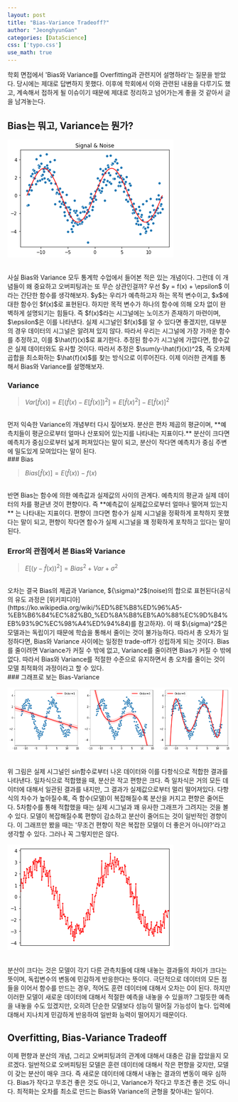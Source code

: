 ```yaml
---
layout: post
title: "Bias-Variance Tradeoff?"
author: "JeonghyunGan"
categories: [DataScience]
css: ['typo.css']
use_math: true
---
```


학회 면접에서 'Bias와 Variance를 Overfitting과 관련지어 설명하라'는 질문을 받았다. 당시에는 제대로 답변하지 못했다. 이후에 학회에서 이와 관련된 내용을 다루기도 했고, 계속해서 접하게 될 이슈이기 때문에 제대로 정리하고 넘어가는게 좋을 것 같아서 글을 남겨놓는다.

## Bias는 뭐고, Variance는 뭔가?

![Noise](/assets/article_images/Noise.png)

<br>
사실 Bias와 Variance 모두 통계학 수업에서 들어본 적은 있는 개념이다. 그런데 이 개념들이 왜 중요하고 오버피팅과는 또 무슨 상관인걸까? 우선 $y = f(x) + \epsilon$ 이라는 간단한 함수를 생각해보자. $y$는 우리가 예측하고자 하는 목적 변수이고, $x$에 대한 함수인 $f(x)$로 표현된다. 하지만 목적 변수가 하나의 함수에 의해 오차 없이 완벽하게 설명되기는 힘들다. 즉 $f(x)$라는 시그널에는 노이즈가 존재하기 마련이며, $\epsilon$은 이를 나타낸다. 실제 시그널인 $f(x)$를 알 수 있다면 좋겠지만, 대부분의 경우 데이터의 시그널은 알려져 있지 않다. 따라서 우리는 시그널에 가장 가까운 함수를 추정하고, 이를 $\hat{f}(x)$로 표기한다. 추정된 함수가 시그널에 가깝다면, 함수값은 실제 데이터와도 유사할 것이다. 따라서 추정은 $\sum(y-\hat{f}(x))^2$, 즉 오차제곱합을 최소화하는 $\hat{f}(x)$를 찾는 방식으로 이루어진다. 이제 이러한 관계를 통해서 Bias와 Variance를 설명해보자.

### Variance

> $Var[\hat{f}(x)] = E[ (\hat{f}(x) - E[\hat{f}(x)])^2] = E[\hat{f}(x)^2] - E[\hat{f}(x)]^2$

<br>
먼저 익숙한 Variance의 개념부터 다시 짚어보자. 분산은 편차 제곱의 평균이며, **예측치들이 평균으로부터 얼마나 산포되어 있는지를 나타내는 지표이다.** 분산이 크다면 예측치가 중심으로부터 넓게 퍼져있다는 말이 되고, 분산이 작다면 예측치가 중심 주변에 밀도있게 모여있다는 말이 된다.

<br>
### Bias

> $Bias[\hat{f}(x)] = E(\hat{f}(x)) - f(x)$

<br>
반면 Bias는 함수에 의한 예측값과 실제값의 사이의 관계다. 예측치의 평균과 실제 데이터의 차를 평균낸 것이 편향이다. 즉 **예측값이 실제값으로부터 얼마나 떨어져 있는지** 는 나타내는 지표이다. 편향이 크다면 함수가 실제 시그널을 정확하게 포착하지 못했다는 말이 되고, 편향이 작다면 함수가 실제 시그널을 꽤 정확하게 포착하고 있다는 말이 된다.


### Error의 관점에서 본 Bias와 Variance

> $E[(y - \hat{f}(x))^2]=  {Bias}^2 + Var + {\sigma}^2$

<br>
오차는 결국 Bias의 제곱과 Variance, ${\sigma}^2$(noise)의 합으로 표현된다(공식의 유도 과정은 [위키피디아](https://ko.wikipedia.org/wiki/%ED%8E%B8%ED%96%A5-%EB%B6%84%EC%82%B0_%ED%8A%B8%EB%A0%88%EC%9D%B4%EB%93%9C%EC%98%A4%ED%94%84)를 참고하자). 이 때 $\{sigma}^2$은 모델과는 독립이기 때문에 학습을 통해서 줄이는 것이 불가능하다. 따라서 총 오차가 일정하다면, Bias와 Variance 사이에는 일정한 trade-off가 성립하게 되는 것이다. Bias를 줄이려면 Variance가 커질 수 밖에 없고, Variance를 줄이려면 Bias가 커질 수 밖에 없다. 따라서 Bias와 Variance를 적절한 수준으로 유지하면서 총 오차를 줄이는 것이 모델 최적화의 과정이라고 할 수 있다.

<br>
### 그래프로 보는 Bias-Variance

![Noise](/assets/article_images/Fitting.png)

<br>
위 그림은 실제 시그널인 sin함수로부터 나온 데이터와 이를 다항식으로 적합한 결과를 나타낸다. 일차식으로 적합했을 때, 분산은 작고 편향은 크다. 즉 일차식은 거의 모든 데이터에 대해서 일관된 결과를 내지만, 그 결과가 실제값으로부터 멀리 떨어져있다. 다항식의 차수가 높아질수록, 즉 함수(모델)이 복잡해질수록 분산을 커지고 편향은 줄어든다. 5차함수를 통해 적합했을 때는 실제 시그널과 꽤 유사한 그래프가 그려지는 것을 볼 수 있다. 모델이 복잡해질수록 편향이 감소하고 분산이 줄어드는 것이 일반적인 경향이다. 이 그래프만 봤을 때는 '무조건 편향이 작은 복잡한 모델이 더 좋은거 아니야?'라고 생각할 수 있다. 그러나 꼭 그렇지만은 않다.

![Overfitting](/assets/article_images/Overfitting.png)

<br>
분산이 크다는 것은 모델이 각기 다른 관측치들에 대해 내놓는 결과들의 차이가 크다는 뜻이며, 독립변수의 변동에 민감하게 반응한다는 뜻이다. 극단적으로 데이터의 모든 점들을 이어서 함수를 만드는 경우, 적어도 훈련 데이터에 대해서 오차는 0이 된다. 하지만 이러한 모델이 새로운 데이터에 대해서 적절한 예측을 내놓을 수 있을까? 그럴듯한 예측을 내놓을 수도 있겠지만, 오히려 단순한 모델보다 성능이 떨어질 가능성이 높다. 입력에 대해서 지나치게 민감하게 반응하여 일반화 능력이 떨어지기 때문이다.

## Overfitting, Bias-Variance Tradeoff

이제 편향과 분산의 개념, 그리고 오버피팅과의 관계에 대해서 대충은 감을 잡았을지 모르겠다. 일반적으로 오버피팅된 모델은 훈련 데이터에 대해서 작은 편향을 갖지만, 모델이 갖는 분산이 매우 크다. 즉 새로운 데이터에 대해서 내놓는 결과의 변동이 매우 심하다. Bias가 작다고 무조건 좋은 것도 아니고, Variance가 작다고 무조건 좋은 것도 아니다. 최적화는 오차를 최소로 만드는 Bias와 Variance의 균형을 찾아내는 일이다.
